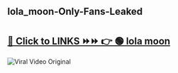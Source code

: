 
 ## lola_moon-Only-Fans-Leaked

# <h2><a href="https://clipsfans.com/lola_moon&ref=git">🔗 Click to LINKS ⏩⏩ 👉 🟢 lola moon </a></h2>

<a href="https://clipsfans.com/lola_moon&ref=git" rel="nofollow" data-target="animated-image.originalLink"><img src="https://i.ibb.co.com/xMMVF88/686577567.gif" alt="Viral Video Original" style="max-width: 100%; display: inline-block;" data-target="animated-image.originalImage"></a>
